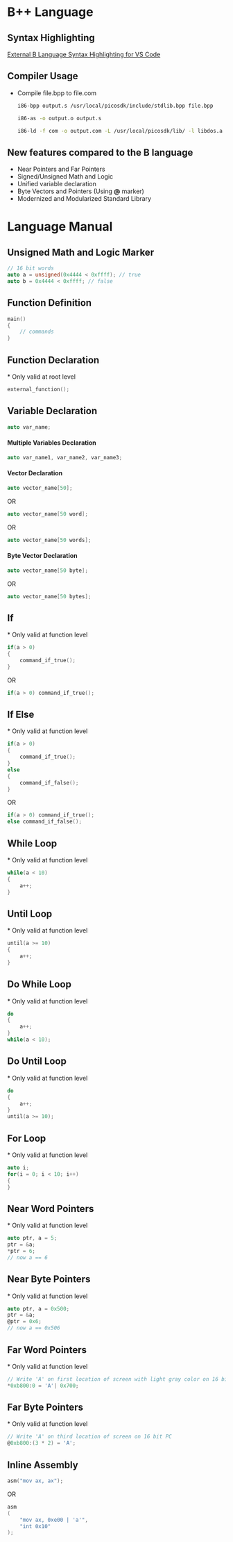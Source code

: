# B++ Language

## Syntax Highlighting

[External B Language Syntax Highlighting for VS Code](https://github.com/b-foundation/vscode-b-syntax-highlighting)

## Compiler Usage

- Compile file.bpp to file.com

    ```sh
    i86-bpp output.s /usr/local/picosdk/include/stdlib.bpp file.bpp

    i86-as -o output.o output.s
    
    i86-ld -f com -o output.com -L /usr/local/picosdk/lib/ -l libdos.a output.o 
    ```

## New features compared to the B language

- Near Pointers and Far Pointers
- Signed/Unsigned Math and Logic
- Unified variable declaration
- Byte Vectors and Pointers (Using **@** marker)
- Modernized and Modularized Standard Library

# Language Manual

## Unsigned Math and Logic Marker

```c
// 16 bit words
auto a = unsigned(0x4444 < 0xffff); // true
auto b = 0x4444 < 0xffff; // false
```

## Function Definition

```c
main()
{
    // commands
}
```

## Function Declaration

\* Only valid at root level

```c
external_function();
```

## Variable Declaration

```c
auto var_name;
```

#### Multiple Variables Declaration

```c
auto var_name1, var_name2, var_name3;
```

#### Vector Declaration

```c
auto vector_name[50];
```

OR

```c
auto vector_name[50 word];
```

OR

```c
auto vector_name[50 words];
```

#### Byte Vector Declaration

```c
auto vector_name[50 byte];
```

OR

```c
auto vector_name[50 bytes];
```

## If

\* Only valid at function level

```c
if(a > 0)
{
    command_if_true();
}
```

OR

```c
if(a > 0) command_if_true();
```

## If Else

\* Only valid at function level

```c
if(a > 0)
{
    command_if_true();
}
else
{
    command_if_false();
}
```

OR

```c
if(a > 0) command_if_true();
else command_if_false();
```

## While Loop

\* Only valid at function level

```c
while(a < 10)
{
    a++;
}
```

## Until Loop

\* Only valid at function level

```c
until(a >= 10)
{
    a++;
}
```
## Do While Loop

\* Only valid at function level

```c
do
{
    a++;
}
while(a < 10);
```

## Do Until Loop

\* Only valid at function level

```c
do
{
    a++;
}
until(a >= 10);
```

## For Loop

\* Only valid at function level

```c
auto i;
for(i = 0; i < 10; i++)
{
}
```

## Near Word Pointers

\* Only valid at function level

```c
auto ptr, a = 5;
ptr = &a;
*ptr = 6;
// now a == 6
```

## Near Byte Pointers

\* Only valid at function level

```c
auto ptr, a = 0x500;
ptr = &a;
@ptr = 0x6;
// now a == 0x506
```

## Far Word Pointers

\* Only valid at function level

```c
// Write 'A' on first location of screen with light gray color on 16 bit PC
*0xb800:0 = 'A'| 0x700;
```

## Far Byte Pointers

\* Only valid at function level

```c
// Write 'A' on third location of screen on 16 bit PC
@0xb800:(3 * 2) = 'A';
```

## Inline Assembly

```c
asm("mov ax, ax");
```

OR

```c
asm
(
    "mov ax, 0xe00 | 'a'",
    "int 0x10"
);
```

